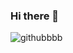 ### Hi there 👋



![githubbbb](https://user-images.githubusercontent.com/119010064/203868645-56dba84c-68fd-4619-bde0-c89dd814d4cf.gif)
